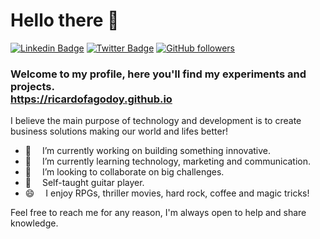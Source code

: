 # Hello there 👋
[![Linkedin Badge](https://img.shields.io/badge/-Ricardo%20Godoy-blue?style=social&logo=Linkedin&logoColor=blue&link=https://www.linkedin.com/in/ricardo-godoy-6b6aba65/)](https://www.linkedin.com/in/ricardo-godoy-6b6aba65/) [![Twitter Badge](http://img.shields.io/badge/-@ricardofagodoy?style=social&logo=twitter&logoColor=blue&link=https://twitter.com/ricardofagodoy)](https://twitter.com/ricardofagodoy) [![GitHub followers](https://img.shields.io/github/followers/ricardofagodoy?label=Follow&style=social)](https://github.com/ricardofagodoy/?tab=follow)

### Welcome to my profile, here you'll find my experiments and projects.<br/>https://ricardofagodoy.github.io

I believe the main purpose of technology and development is to create business solutions making our world and lifes better!

- 🔭  I’m currently working on building something innovative.
- 🌱  I’m currently learning technology, marketing and communication.
- 🚀  I’m looking to collaborate on big challenges.
- 🎸  Self-taught guitar player.
- 😄  I enjoy RPGs, thriller movies, hard rock, coffee and magic tricks!

Feel free to reach me for any reason, I'm always open to help and share knowledge.
